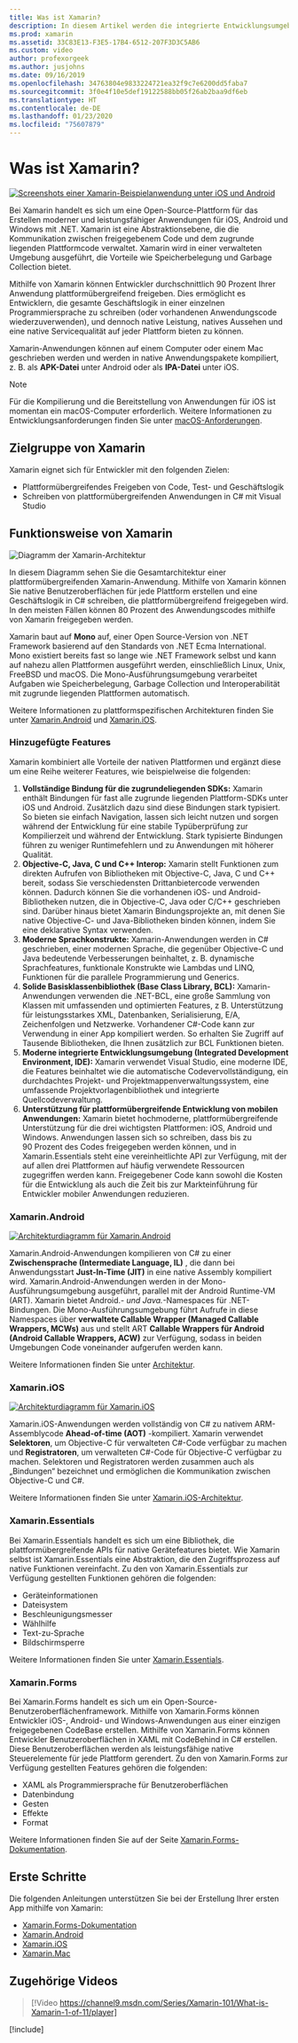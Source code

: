 ```yaml
---
title: Was ist Xamarin?
description: In diesem Artikel werden die integrierte Entwicklungsumgebung Xamarin sowie verbundene Bibliotheken eingeführt.
ms.prod: xamarin
ms.assetid: 33C83E13-F3E5-17B4-6512-207F3D3C5AB6
ms.custom: video
author: profexorgeek
ms.author: jusjohns
ms.date: 09/16/2019
ms.openlocfilehash: 34763804e9833224721ea32f9c7e6200dd5faba7
ms.sourcegitcommit: 3f0e4f10e5def19122588bb05f26ab2baa9df6eb
ms.translationtype: HT
ms.contentlocale: de-DE
ms.lasthandoff: 01/23/2020
ms.locfileid: "75607879"
---
```

# <a name="what-is-xamarin"></a>Was ist Xamarin?

[![Screenshots einer Xamarin-Beispielanwendung unter iOS und Android](what-is-xamarin-images/xamarin-app-cropped.png)](what-is-xamarin-images/xamarin-app.png#lightbox)

Bei Xamarin handelt es sich um eine Open-Source-Plattform für das Erstellen moderner und leistungsfähiger Anwendungen für iOS, Android und Windows mit .NET. Xamarin ist eine Abstraktionsebene, die die Kommunikation zwischen freigegebenem Code und dem zugrunde liegenden Plattformcode verwaltet. Xamarin wird in einer verwalteten Umgebung ausgeführt, die Vorteile wie Speicherbelegung und Garbage Collection bietet.

Mithilfe von Xamarin können Entwickler durchschnittlich 90 Prozent Ihrer Anwendung plattformübergreifend freigeben. Dies ermöglicht es Entwicklern, die gesamte Geschäftslogik in einer einzelnen Programmiersprache zu schreiben (oder vorhandenen Anwendungscode wiederzuverwenden), und dennoch native Leistung, natives Aussehen und eine native Servicequalität auf jeder Plattform bieten zu können.

Xamarin-Anwendungen können auf einem Computer oder einem Mac geschrieben werden und werden in native Anwendungspakete kompiliert, z. B. als **APK-Datei** unter Android oder als **IPA-Datei** unter iOS.

> [!NOTE]
> Für die Kompilierung und die Bereitstellung von Anwendungen für iOS ist momentan ein macOS-Computer erforderlich. Weitere Informationen zu Entwicklungsanforderungen finden Sie unter [macOS-Anforderungen](~/cross-platform/get-started/requirements.md#macos-requirements).

## <a name="who-xamarin-is-for"></a>Zielgruppe von Xamarin

Xamarin eignet sich für Entwickler mit den folgenden Zielen:

- Plattformübergreifendes Freigeben von Code, Test- und Geschäftslogik
- Schreiben von plattformübergreifenden Anwendungen in C# mit Visual Studio

## <a name="how-xamarin-works"></a>Funktionsweise von Xamarin

![Diagramm der Xamarin-Architektur](what-is-xamarin-images/xamarin-architecture.png)

In diesem Diagramm sehen Sie die Gesamtarchitektur einer plattformübergreifenden Xamarin-Anwendung. Mithilfe von Xamarin können Sie native Benutzeroberflächen für jede Plattform erstellen und eine Geschäftslogik in C# schreiben, die plattformübergreifend freigegeben wird. In den meisten Fällen können 80 Prozent des Anwendungscodes mithilfe von Xamarin freigegeben werden.

Xamarin baut auf **Mono** auf, einer Open Source-Version von .NET Framework basierend auf den Standards von .NET Ecma International. Mono existiert bereits fast so lange wie .NET Framework selbst und kann auf nahezu allen Plattformen ausgeführt werden, einschließlich Linux, Unix, FreeBSD und macOS. Die Mono-Ausführungsumgebung verarbeitet Aufgaben wie Speicherbelegung, Garbage Collection und Interoperabilität mit zugrunde liegenden Plattformen automatisch.

Weitere Informationen zu plattformspezifischen Architekturen finden Sie unter [Xamarin.Android](#xamarinandroid) und [Xamarin.iOS](#xamarinios).

### <a name="added-features"></a>Hinzugefügte Features

Xamarin kombiniert alle Vorteile der nativen Plattformen und ergänzt diese um eine Reihe weiterer Features, wie beispielweise die folgenden:

1. **Vollständige Bindung für die zugrundeliegenden SDKs:** Xamarin enthält Bindungen für fast alle zugrunde liegenden Plattform-SDKs unter iOS und Android. Zusätzlich dazu sind diese Bindungen stark typisiert. So bieten sie einfach Navigation, lassen sich leicht nutzen und sorgen während der Entwicklung für eine stabile Typüberprüfung zur Kompilierzeit und während der Entwicklung. Stark typisierte Bindungen führen zu weniger Runtimefehlern und zu Anwendungen mit höherer Qualität.
1. **Objective-C, Java, C und C++ Interop:** Xamarin stellt Funktionen zum direkten Aufrufen von Bibliotheken mit Objective-C, Java, C und C++ bereit, sodass Sie verschiedensten Drittanbietercode verwenden können. Dadurch können Sie die vorhandenen iOS- und Android-Bibliotheken nutzen, die in Objective-C, Java oder C/C++ geschrieben sind. Darüber hinaus bietet Xamarin Bindungsprojekte an, mit denen Sie native Objective-C- und Java-Bibliotheken binden können, indem Sie eine deklarative Syntax verwenden.
1. **Moderne Sprachkonstrukte:** Xamarin-Anwendungen werden in C# geschrieben, einer modernen Sprache, die gegenüber Objective-C und Java bedeutende Verbesserungen beinhaltet, z. B. dynamische Sprachfeatures, funktionale Konstrukte wie Lambdas und LINQ, Funktionen für die parallele Programmierung und Generics.
1. **Solide Basisklassenbibliothek (Base Class Library, BCL):** Xamarin-Anwendungen verwenden die .NET-BCL, eine große Sammlung von Klassen mit umfassenden und optimierten Features, z B. Unterstützung für leistungsstarkes XML, Datenbanken, Serialisierung, E/A, Zeichenfolgen und Netzwerke. Vorhandener C#-Code kann zur Verwendung in einer App kompiliert werden. So erhalten Sie Zugriff auf Tausende Bibliotheken, die Ihnen zusätzlich zur BCL Funktionen bieten.
1. **Moderne integrierte Entwicklungsumgebung (Integrated Development Environment, IDE):** Xamarin verwendet Visual Studio, eine moderne IDE, die Features beinhaltet wie die automatische Codevervollständigung, ein durchdachtes Projekt- und Projektmappenverwaltungssystem, eine umfassende Projektvorlagenbibliothek und integrierte Quellcodeverwaltung.
1. **Unterstützung für plattformübergreifende Entwicklung von mobilen Anwendungen:** Xamarin bietet hochmoderne, plattformübergreifende Unterstützung für die drei wichtigsten Plattformen: iOS, Android und Windows. Anwendungen lassen sich so schreiben, dass bis zu 90 Prozent des Codes freigegeben werden können, und in Xamarin.Essentials steht eine vereinheitlichte API zur Verfügung, mit der auf allen drei Plattformen auf häufig verwendete Ressourcen zugegriffen werden kann. Freigegebener Code kann sowohl die Kosten für die Entwicklung als auch die Zeit bis zur Markteinführung für Entwickler mobiler Anwendungen reduzieren.

### <a name="xamarinandroid"></a>Xamarin.Android

[![Architekturdiagramm für Xamarin.Android](what-is-xamarin-images/android-architecture-cropped.png)](what-is-xamarin-images/android-architecture.png#lightbox)

Xamarin.Android-Anwendungen kompilieren von C# zu einer **Zwischensprache (Intermediate Language, IL)** , die dann bei Anwendungsstart **Just-In-Time (JIT)** in eine native Assembly kompiliert wird. Xamarin.Android-Anwendungen werden in der Mono-Ausführungsumgebung ausgeführt, parallel mit der Android Runtime-VM (ART). Xamarin bietet Android.*- und Java.*-Namespaces für .NET-Bindungen. Die Mono-Ausführungsumgebung führt Aufrufe in diese Namespaces über **verwaltete Callable Wrapper (Managed Callable Wrappers, MCWs)** aus und stellt ART **Callable Wrappers für Android (Android Callable Wrappers, ACW)** zur Verfügung, sodass in beiden Umgebungen Code voneinander aufgerufen werden kann.

Weitere Informationen finden Sie unter [Architektur](~/android/internals/architecture.md).

### <a name="xamarinios"></a>Xamarin.iOS

[![Architekturdiagramm für Xamarin.iOS](what-is-xamarin-images/ios-architecture-cropped.png)](what-is-xamarin-images/ios-architecture.png#lightbox)

Xamarin.iOS-Anwendungen werden vollständig von C# zu nativem ARM-Assemblycode **Ahead-of-time (AOT)** -kompiliert. Xamarin verwendet **Selektoren**, um Objective-C für verwalteten C#-Code verfügbar zu machen und **Registratoren**, um verwalteten C#-Code für Objective-C verfügbar zu machen. Selektoren und Registratoren werden zusammen auch als „Bindungen“ bezeichnet und ermöglichen die Kommunikation zwischen Objective-C und C#.

Weitere Informationen finden Sie unter [Xamarin.iOS-Architektur](~/ios/internals/architecture.md).

### <a name="xamarinessentials"></a>Xamarin.Essentials

Bei Xamarin.Essentials handelt es sich um eine Bibliothek, die plattformübergreifende APIs für native Gerätefeatures bietet. Wie Xamarin selbst ist Xamarin.Essentials eine Abstraktion, die den Zugriffsprozess auf native Funktionen vereinfacht. Zu den von Xamarin.Essentials zur Verfügung gestellten Funktionen gehören die folgenden:

- Geräteinformationen
- Dateisystem
- Beschleunigungsmesser
- Wählhilfe
- Text-zu-Sprache
- Bildschirmsperre

Weitere Informationen finden Sie unter [Xamarin.Essentials](~/essentials/index.md).

### <a name="xamarinforms"></a>Xamarin.Forms

Bei Xamarin.Forms handelt es sich um ein Open-Source-Benutzeroberflächenframework. Mithilfe von Xamarin.Forms können Entwickler iOS-, Android- und Windows-Anwendungen aus einer einzigen freigegebenen CodeBase erstellen. Mithilfe von Xamarin.Forms können Entwickler Benutzeroberflächen in XAML mit CodeBehind in C# erstellen. Diese Benutzeroberflächen werden als leistungsfähige native Steuerelemente für jede Plattform gerendert. Zu den von Xamarin.Forms zur Verfügung gestellten Features gehören die folgenden:

- XAML als Programmiersprache für Benutzeroberflächen
- Datenbindung
- Gesten
- Effekte
- Format

Weitere Informationen finden Sie auf der Seite [Xamarin.Forms-Dokumentation](~/xamarin-forms/index.yml).

## <a name="get-started"></a>Erste Schritte

Die folgenden Anleitungen unterstützen Sie bei der Erstellung Ihrer ersten App mithilfe von Xamarin:

- [Xamarin.Forms-Dokumentation](~/xamarin-forms/index.yml)
- [Xamarin.Android](~/android/index.yml)
- [Xamarin.iOS](~/ios/index.yml)
- [Xamarin.Mac](~/mac/index.yml)

## <a name="related-video"></a>Zugehörige Videos

> [!Video https://channel9.msdn.com/Series/Xamarin-101/What-is-Xamarin-1-of-11/player]

[!include[](~/essentials/includes/xamarin-show-essentials.md)]
